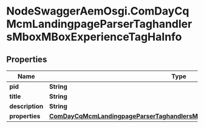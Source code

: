 # NodeSwaggerAemOsgi.ComDayCqMcmLandingpageParserTaghandlersMboxMBoxExperienceTagHaInfo

## Properties

Name | Type | Description | Notes
------------ | ------------- | ------------- | -------------
**pid** | **String** |  | [optional] 
**title** | **String** |  | [optional] 
**description** | **String** |  | [optional] 
**properties** | [**ComDayCqMcmLandingpageParserTaghandlersMboxMBoxExperienceTagHaProperties**](ComDayCqMcmLandingpageParserTaghandlersMboxMBoxExperienceTagHaProperties.md) |  | [optional] 


